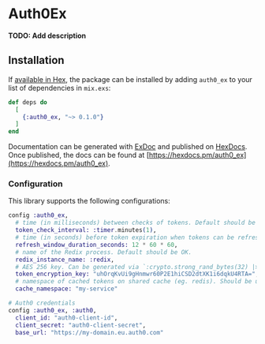 # Auth0Ex

**TODO: Add description**

## Installation

If [available in Hex](https://hex.pm/docs/publish), the package can be installed
by adding `auth0_ex` to your list of dependencies in `mix.exs`:

```elixir
def deps do
  [
    {:auth0_ex, "~> 0.1.0"}
  ]
end
```

Documentation can be generated with [ExDoc](https://github.com/elixir-lang/ex_doc)
and published on [HexDocs](https://hexdocs.pm). Once published, the docs can
be found at [https://hexdocs.pm/auth0_ex](https://hexdocs.pm/auth0_ex).

### Configuration

This library supports the following configurations:

```elixir
config :auth0_ex,
  # time (in milliseconds) between checks of tokens. Default should be OK.
  token_check_interval: :timer.minutes(1),
  # time (in seconds) before token expiration when tokens can be refreshed. Default should be OK.
  refresh_window_duration_seconds: 12 * 60 * 60,
  # name of the Redix process. Default should be OK.
  redix_instance_name: :redix,
  # AES 256 key. Can be generated via `:crypto.strong_rand_bytes(32) |> Base.encode64()`.
  token_encryption_key: "uhOrqKvUi9gHnmwr60P2E1hiCSD2dtXK1i6dqkU4RTA=",
  # namespace of cached tokens on shared cache (eg. redis). Should be unique per service.
  cache_namespace: "my-service"

# Auth0 credentials
config :auth0_ex, :auth0,
  client_id: "auth0-client-id",
  client_secret: "auth0-client-secret",
  base_url: "https://my-domain.eu.auth0.com"
```